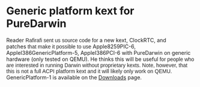 Generic platform kext for PureDarwin
====================================
Reader <span style="color:rgb(34,34,34);font-family:arial,sans-serif">Rafirafi sent us source code for </span>a new kext, ClockRTC, and patches<span style="color:rgb(34,34,34);font-family:arial,sans-serif"> that make it possible to use </span>Apple8259PIC-6, AppleI386GenericPlatform-5, AppleI386PCI-6 with PureDarwin on generic hardware (only tested on QEMU). He thinks this will be useful<span style="color:rgb(34,34,34);font-family:arial,sans-serif"> for people who are interested in running Darwin without proprietary kexts. Note, however, that this is not a full ACPI platform kext and it will likely only work on QEMU.</span>
<span style="color:rgb(34,34,34);font-family:arial,sans-serif">
</span>
GenericPlatform-1 is available on the [Downloads](../downloads.html) page.
